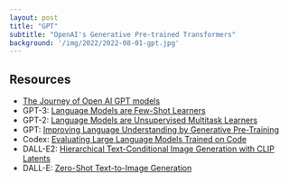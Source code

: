 ```yaml
---
layout: post
title: "GPT"
subtitle: "OpenAI's Generative Pre-trained Transformers"
background: '/img/2022/2022-08-01-gpt.jpg'
---
```


## Resources

- [The Journey of Open AI GPT models](https://medium.com/walmartglobaltech/the-journey-of-open-ai-gpt-models-32d95b7b7fb2)
- GPT-3: [Language Models are Few-Shot Learners](https://arxiv.org/abs/2005.14165)
- GPT-2: [Language Models are Unsupervised Multitask Learners](https://cdn.openai.com/better-language-models/language_models_are_unsupervised_multitask_learners.pdf)
- GPT: [Improving Language Understanding by Generative Pre-Training](https://cdn.openai.com/research-covers/language-unsupervised/language_understanding_paper.pdf)
- Codex: [Evaluating Large Language Models Trained on Code](https://arxiv.org/abs/2107.03374)
- DALL-E2: [Hierarchical Text-Conditional Image Generation with CLIP Latents](https://arxiv.org/abs/2204.06125)
- DALL-E: [Zero-Shot Text-to-Image Generation](https://arxiv.org/abs/2102.12092)
